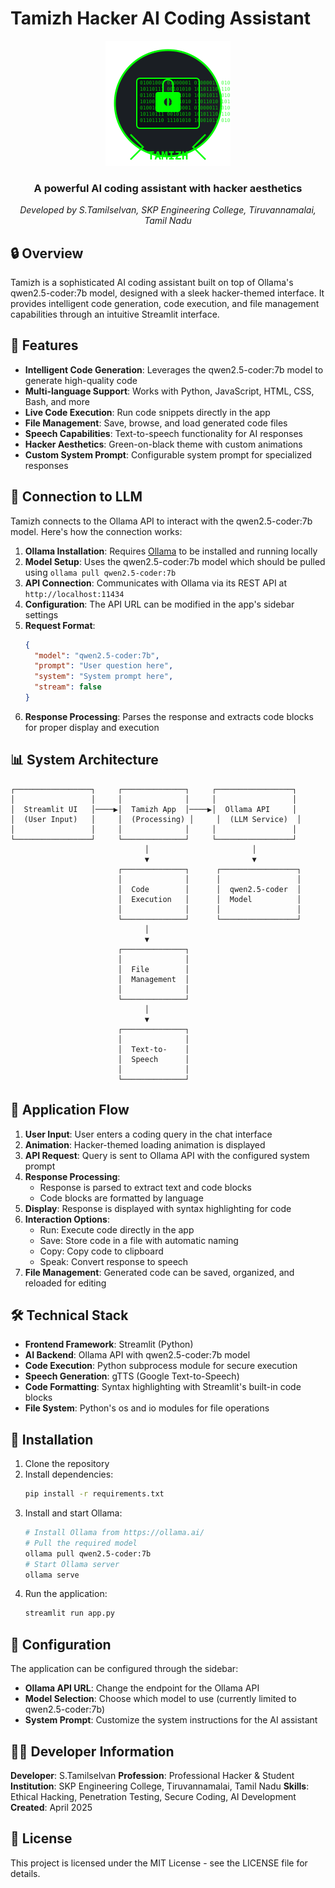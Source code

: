 # Tamizh Hacker AI Coding Assistant

<div align="center">
  <img src="assets/tamizh_logo.svg" alt="Tamizh Logo" width="200"/>
  <h3>A powerful AI coding assistant with hacker aesthetics</h3>
  <p><i>Developed by S.Tamilselvan, SKP Engineering College, Tiruvannamalai, Tamil Nadu</i></p>
</div>

## 🔒 Overview

Tamizh is a sophisticated AI coding assistant built on top of Ollama's qwen2.5-coder:7b model, designed with a sleek hacker-themed interface. It provides intelligent code generation, code execution, and file management capabilities through an intuitive Streamlit interface.

## 🚀 Features

- **Intelligent Code Generation**: Leverages the qwen2.5-coder:7b model to generate high-quality code
- **Multi-language Support**: Works with Python, JavaScript, HTML, CSS, Bash, and more
- **Live Code Execution**: Run code snippets directly in the app
- **File Management**: Save, browse, and load generated code files
- **Speech Capabilities**: Text-to-speech functionality for AI responses
- **Hacker Aesthetics**: Green-on-black theme with custom animations
- **Custom System Prompt**: Configurable system prompt for specialized responses

## 🔌 Connection to LLM

Tamizh connects to the Ollama API to interact with the qwen2.5-coder:7b model. Here's how the connection works:

1. **Ollama Installation**: Requires [Ollama](https://ollama.ai/) to be installed and running locally
2. **Model Setup**: Uses the qwen2.5-coder:7b model which should be pulled using `ollama pull qwen2.5-coder:7b`
3. **API Connection**: Communicates with Ollama via its REST API at `http://localhost:11434`
4. **Configuration**: The API URL can be modified in the app's sidebar settings
5. **Request Format**:
   ```json
   {
     "model": "qwen2.5-coder:7b",
     "prompt": "User question here",
     "system": "System prompt here",
     "stream": false
   }
   ```
6. **Response Processing**: Parses the response and extracts code blocks for proper display and execution

## 📊 System Architecture

```
┌─────────────────┐     ┌──────────────┐     ┌─────────────────┐
│                 │     │              │     │                 │
│  Streamlit UI   │────▶│  Tamizh App  │────▶│  Ollama API     │
│  (User Input)   │     │  (Processing) │     │  (LLM Service)  │
│                 │     │              │     │                 │
└─────────────────┘     └──────────────┘     └─────────────────┘
                              │                       │
                              ▼                       ▼
                        ┌──────────────┐      ┌─────────────────┐
                        │              │      │                 │
                        │  Code        │      │  qwen2.5-coder  │
                        │  Execution   │      │  Model          │
                        │              │      │                 │
                        └──────────────┘      └─────────────────┘
                              │
                              ▼
                        ┌──────────────┐      
                        │              │      
                        │  File        │      
                        │  Management  │      
                        │              │      
                        └──────────────┘      
                              │
                              ▼
                        ┌──────────────┐      
                        │              │      
                        │  Text-to-    │      
                        │  Speech      │      
                        │              │      
                        └──────────────┘      
```

## 🔄 Application Flow

1. **User Input**: User enters a coding query in the chat interface
2. **Animation**: Hacker-themed loading animation is displayed
3. **API Request**: Query is sent to Ollama API with the configured system prompt
4. **Response Processing**: 
   - Response is parsed to extract text and code blocks
   - Code blocks are formatted by language
5. **Display**: Response is displayed with syntax highlighting for code
6. **Interaction Options**:
   - Run: Execute code directly in the app
   - Save: Store code in a file with automatic naming
   - Copy: Copy code to clipboard
   - Speak: Convert response to speech
7. **File Management**: Generated code can be saved, organized, and reloaded for editing

## 🛠️ Technical Stack

- **Frontend Framework**: Streamlit (Python)
- **AI Backend**: Ollama API with qwen2.5-coder:7b model
- **Code Execution**: Python subprocess module for secure execution
- **Speech Generation**: gTTS (Google Text-to-Speech)
- **Code Formatting**: Syntax highlighting with Streamlit's built-in code blocks
- **File System**: Python's os and io modules for file operations

## 🔧 Installation

1. Clone the repository
2. Install dependencies:
   ```bash
   pip install -r requirements.txt
   ```
3. Install and start Ollama:
   ```bash
   # Install Ollama from https://ollama.ai/
   # Pull the required model
   ollama pull qwen2.5-coder:7b
   # Start Ollama server
   ollama serve
   ```
4. Run the application:
   ```bash
   streamlit run app.py
   ```

## 📝 Configuration

The application can be configured through the sidebar:

- **Ollama API URL**: Change the endpoint for the Ollama API
- **Model Selection**: Choose which model to use (currently limited to qwen2.5-coder:7b)
- **System Prompt**: Customize the system instructions for the AI assistant

## 👨‍💻 Developer Information

**Developer**: S.Tamilselvan
**Profession**: Professional Hacker & Student
**Institution**: SKP Engineering College, Tiruvannamalai, Tamil Nadu
**Skills**: Ethical Hacking, Penetration Testing, Secure Coding, AI Development
**Created**: April 2025

## 📄 License

This project is licensed under the MIT License - see the LICENSE file for details.